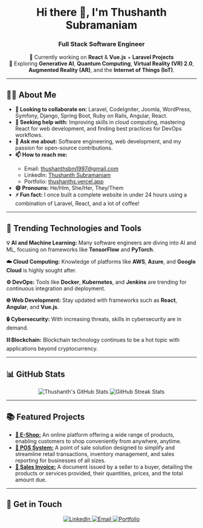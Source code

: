 <h1 align="center">Hi there 👋, I'm Thushanth Subramaniam</h1>
<h3 align="center">Full Stack Software Engineer</h3>

<p align="center">
🔭 Currently working on <b>React</b> & <b>Vue.js</b> + <b>Laravel Projects</b> <br>
🌱 Exploring <b>Generative AI</b>, <b>Quantum Computing</b>, <b>Virtual Reality (VR) 2.0</b>, <b>Augmented Reality (AR)</b>, and the <b>Internet of Things (IoT)</b>.
</p>

---

<h2>👨‍💻 About Me</h2>

<ul>
  <li><b>👯 Looking to collaborate on:</b> Laravel, CodeIgniter, Joomla, WordPress, Symfony, Django, Spring Boot, Ruby on Rails, Angular, React.</li>
  <li><b>🤔 Seeking help with:</b> Improving skills in cloud computing, mastering React for web development, and finding best practices for DevOps workflows.</li>
  <li><b>💬 Ask me about:</b> Software engineering, web development, and my passion for open-source contributions.</li>
  <li><b>📫 How to reach me:</b></li>
  <ul>
    <li>Email: <a href="mailto:thushanthsbm1997@gmail.com">thushanthsbm1997@gmail.com</a></li>
    <li>LinkedIn: <a href="https://www.linkedin.com/in/thushanth-subramaniam-15764b1a8/" target="_blank">Thushanth Subramaniam</a></li>
    <li>Portfolio: <a href="https://thushanths.vercel.app/" target="_blank">thushanths.vercel.app</a></li>
  </ul>
  <li><b>😄 Pronouns:</b> He/Him, She/Her, They/Them</li>
  <li><b>⚡ Fun fact:</b> I once built a complete website in under 24 hours using a combination of Laravel, React, and a lot of coffee!</li>
</ul>

---

<h2>🚀 Trending Technologies and Tools</h2>

<p><b>💡 AI and Machine Learning:</b> Many software engineers are diving into AI and ML, focusing on frameworks like <b>TensorFlow</b> and <b>PyTorch</b>.</p>
<p><b>☁️ Cloud Computing:</b> Knowledge of platforms like <b>AWS</b>, <b>Azure</b>, and <b>Google Cloud</b> is highly sought after.</p>
<p><b>⚙️ DevOps:</b> Tools like <b>Docker</b>, <b>Kubernetes</b>, and <b>Jenkins</b> are trending for continuous integration and deployment.</p>
<p><b>🌐 Web Development:</b> Stay updated with frameworks such as <b>React</b>, <b>Angular</b>, and <b>Vue.js</b>.</p>
<p><b>🔒 Cybersecurity:</b> With increasing threats, skills in cybersecurity are in demand.</p>
<p><b>⛓️ Blockchain:</b> Blockchain technology continues to be a hot topic with applications beyond cryptocurrency.</p>

---

<h2>📊 GitHub Stats</h2>

<p align="center">
  <img src="https://github-readme-stats.vercel.app/api?username=ThushanthSbm&show_icons=true&theme=radical" alt="Thushanth's GitHub Stats" />
  <img src="https://github-readme-streak-stats.herokuapp.com/?user=ThushanthSbm&theme=radical" alt="GitHub Streak Stats" />
</p>

---

<h2>📚 Featured Projects</h2>

<ul>
  <li><a href="https://github.com/ThushanthSbm/TS_E-Shop" target="_blank"><b>🔗 E-Shop:</b></a> An online platform offering a wide range of products, enabling customers to shop conveniently from anywhere, anytime.</li>
  <li><a href="https://github.com/ThushanthSbm/Laravel_POS" target="_blank"><b>🔗 POS System:</b></a> A point of sale solution designed to simplify and streamline retail transactions, inventory management, and sales reporting for businesses of all sizes.</li>
  <li><a href="https://github.com/ThushanthSbm/sales_invoices_system" target="_blank"><b>🔗 Sales Invoice:</b></a> A document issued by a seller to a buyer, detailing the products or services provided, their quantities, prices, and the total amount due.</li>
</ul>

---

<h2>🌟 Get in Touch</h2>

<p align="center">
  <a href="https://linkedin.com/in/thushanth-subramaniam-15764b1a8" target="_blank">
    <img src="https://img.shields.io/badge/LinkedIn-0077B5?style=for-the-badge&logo=linkedin&logoColor=white" alt="LinkedIn">
  </a>
  <a href="mailto:thushanthsbm1997@gmail.com" target="_blank">
    <img src="https://img.shields.io/badge/Email-D14836?style=for-the-badge&logo=gmail&logoColor=white" alt="Email">
  </a>
  <a href="https://thushanths.vercel.app/" target="_blank">
    <img src="https://img.shields.io/badge/Portfolio-000000?style=for-the-badge&logo=vercel&logoColor=white" alt="Portfolio">
  </a>
</p>
